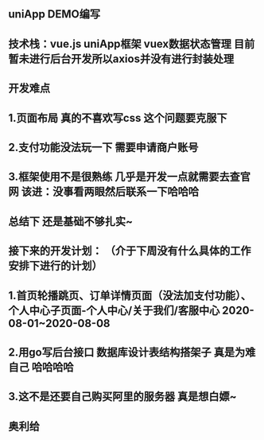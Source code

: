 ## uniApp DEMO编写
## 技术栈：vue.js uniApp框架 vuex数据状态管理 目前暂未进行后台开发所以axios并没有进行封装处理
## 开发难点
## 1.页面布局 真的不喜欢写css 这个问题要克服下
## 2.支付功能没法玩一下 需要申请商户账号
## 3.框架使用不是很熟练 几乎是开发一点就需要去查官网 该进：没事看两眼然后联系一下哈哈哈
## 总结下 还是基础不够扎实~
## 接下来的开发计划： （介于下周没有什么具体的工作安排下进行的计划）
## 1.首页轮播跳页、订单详情页面（没法加支付功能）、个人中心子页面-个人中心/关于我们/客服中心 2020-08-01~2020-08-08
## 2.用go写后台接口 数据库设计表结构搭架子 真是为难自己 哈哈哈哈
## 3.这不是还要自己购买阿里的服务器 真是想白嫖~ 
## 奥利给
